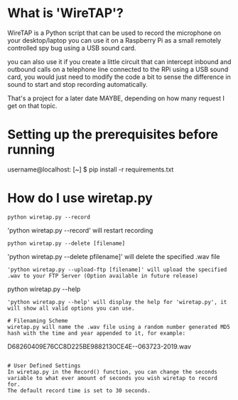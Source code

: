 # What is 'WireTAP'?
WireTAP is a Python script that can be used to record the microphone on your desktop/laptop
you can use it on a Raspberry Pi as a small remotely controlled spy bug using a USB sound card.

you can also use it if you create a little circuit that can intercept inbound and outbound calls
on a telephone line connected to the RPi using a USB sound card, you would just need to modify the
code a bit to sense the difference in sound to start and stop recording automatically.

That's a project for a later date MAYBE, depending on how many request I get on that topic.

# Setting up the prerequisites before running
username@localhost: [~] $ pip install -r requirements.txt

# How do I use wiretap.py
```
python wiretap.py --record
```
'python wiretap.py --record' will restart recording

```
python wiretap.py --delete [filename]
```
'python wiretap.py --delete pfilename]' will delete the specified .wav file

```
'python wiretap.py --upload-ftp [filename]' will upload the specified .wav to your FTP Server (Option available in future release)

```
python wiretap.py --help
```
'python wiretap.py --help' will display the help for 'wiretap.py', it will show all valid options you can use.

# Filenaming Scheme
wiretap.py will name the .wav file using a random number generated MD5 hash with the time and year appended to it, for example:
```
D68260409E76CC8D225BE9882130CE4E--063723-2019.wav
```

# User Defined Settings
In wiretap.py in the Record() function, you can change the seconds variable to what ever amount of seconds you wish wiretap to record for.
The default record time is set to 30 seconds.
